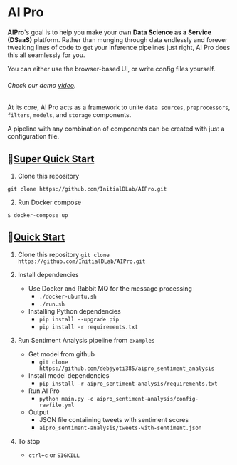 # AI Pro 
**AIPro**'s goal is to help you make your own **Data Science as a Service (DSaaS)** platform. Rather than munging through data endlessly and forever tweaking lines of code to get your inference pipelines just right, AI Pro does this all seamlessly for you. 

You can either use the browser-based UI, or write config files yourself.

###### Check our demo [video](https://www.youtube.com/watch?v=e6imr87kdB4).


At its core, AI Pro acts as a framework to unite `data sources`, `preprocessors`, `filters`, `models`, and `storage` components. 

A pipeline with any combination of components can be created with just a configuration file. 

## :rocket:[Super Quick Start](#rocketsuper-quick-start)
1. Clone this repository
```
git clone https://github.com/InitialDLab/AIPro.git
```
2. Run Docker compose
```
$ docker-compose up
```


## :rocket:[Quick Start](#quickstart)
1. Clone this repository
``
git clone https://github.com/InitialDLab/AIPro.git
``

2. Install dependencies
	- Use Docker and Rabbit MQ for the message processing
		- `./docker-ubuntu.sh`
		- `./run.sh`	
	- Installing Python dependencies
	 	- `pip install --upgrade pip` 
		- `pip install -r requirements.txt`
3. Run Sentiment Analysis pipeline from `examples`
 	- Get model from github
 		-  `git clone https://github.com/debjyoti385/aipro_sentiment_analysis`
	- Install model dependencies
		- `pip install -r aipro_sentiment-analysis/requirements.txt`
	- Run AI Pro
		- `python main.py -c aipro_sentiment-analysis/config-rawfile.yml`
	- Output
		- JSON file contaiining tweets with sentiment scores 
		- `aipro_sentiment-analysis/tweets-with-sentiment.json`
4. To stop
	- `ctrl+c` or `SIGKILL`
